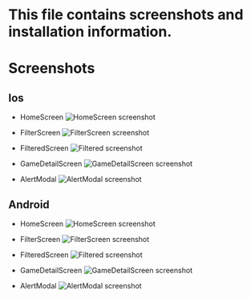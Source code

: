 # This file contains screenshots and installation information.

# Screenshots
## Ios

- HomeScreen
![HomeScreen screenshot](/screenshots/ios_home.png)

- FilterScreen
![FilterScreen screenshot](/screenshots/ios_filter.png)

- FilteredScreen
![Filtered screenshot](/screenshots/ios_filtered.png)

- GameDetailScreen
![GameDetailScreen screenshot](/screenshots/ios_game_detail.png)

- AlertModal
![AlertModal screenshot](/screenshots/ios_alert.png)

## Android

- HomeScreen
![HomeScreen screenshot](/screenshots/android_home.png)

- FilterScreen
![FilterScreen screenshot](/screenshots/android_filter.png)

- FilteredScreen
![Filtered screenshot](/screenshots/android_filtered.png)

- GameDetailScreen
![GameDetailScreen screenshot](/screenshots/android_game_detail.png)

- AlertModal
![AlertModal screenshot](/screenshots/android_alert.png)
